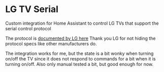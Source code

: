# LG TV Serial

Custom integration for Home Assistant to control LG TVs that support the serial control protocol

The protocol is [documented by LG here](https://www.lg.com/ca_en/support/product-support/troubleshoot/help-library/cs-CT20098005-20153058982994/) Thank you LG for not hiding the protocol specs like other manufacturers do.

The integration works for me, but the state is a bit wonky when turning on/off the TV since it does not respond to commands for a bit when it is turning on/off. Also only manual tested a bit, but good enough for now.
